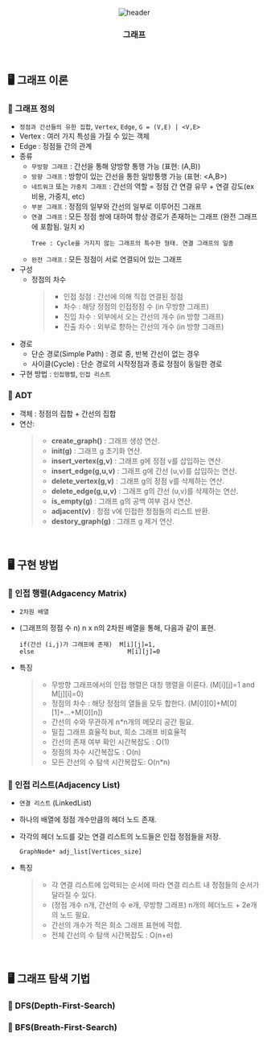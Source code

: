 <div align="center">
  
  ![header](https://capsule-render.vercel.app/api?type=waving&color=timeAuto&height=180&section=header&text=Graph&fontSize=70)
  ### 그래프
</div>

<br/>

## 🖥️ 그래프 이론

### 📌 그래프 정의
- `정점과 간선들의 유한 집합`, `Vertex`, `Edge`, `G = (V,E) | <V,E>`
- Vertex : 여러 가지 특성을 가질 수 있는 객체
- Edge : 정점들 간의 관계
- 종류
  - `무방향 그래프` : 간선을 통해 양방향 통행 가능 (표현: (A,B))
  - `방향 그래프` : 방향이 있는 간선을 통한 일방통행 가능 (표현: <A,B>)
  - `네트워크` 또는 `가중치 그래프` : 간선의 역할 = 정점 간 연결 유무 + 연결 강도(ex 비용, 가중치, etc)
  - `부분 그래프` : 정점의 일부와 간선의 일부로 이루어진 그래프
  - `연결 그래프` : 모든 정점 쌍에 대하여 항상 경로가 존재하는 그래프 (완전 그래프에 포함됨. 일치 x)
    ```
    Tree : Cycle을 가지지 않는 그래프의 특수한 형태. 연결 그래프의 일종
    ```
  - `완전 그래프` : 모든 정점이 서로 연결되어 있는 그래프
- 구성
  - 정점의 차수
    > - 인접 정점 : 간선에 의해 직접 연결된 정점
    > - 차수 : 해당 정점의 인접정점 수 (in 무방향 그래프)
    > - 진입 차수 : 외부에서 오는 간선의 개수 (in 방향 그래프)
    > - 진출 차수 : 외부로 향하는 간선의 개수 (in 방향 그래프)
- 경로
  - 단순 경로(Simple Path) : 경로 중, 반복 간선이 없는 경우
  - 사이클(Cycle) : 단순 경로의 시작정점과 종료 정점이 동일한 경로
- 구현 방법 : `인접행렬`, `인접 리스트`

### 📌 ADT
- 객체 : 정점의 집합 + 간선의 집합
- 연산:
  > - **create_graph()** : 그래프 생성 연산.
  > - **init(g)** : 그래프 g 초기화 연산.
  > - **insert_vertex(g,v)** : 그래프 g에 정점 v를 삽입하는 연산.
  > - **insert_edge(g,u,v)** : 그래프  g에 간선 (u,v)를 삽입하는 연산.
  > - **delete_vertex(g,v)** : 그래프 g의 정점 v를 삭제하는 연산.
  > - **delete_edge(g,u,v)** : 그래프 g의 간선 (u,v)를 삭제하는 연산.
  > - **is_empty(g)** : 그래프 g의 공백 여부 검사 연산.
  > - **adjacent(v)** : 정점 v에 인접한 정점들의 리스트 반환.
  > - **destory_graph(g)** : 그래프 g 제거 연산.

<br/>

## 🖥️ 구현 방법

### 📌 인접 행렬(Adgacency Matrix)
- `2차원 배열`
- (그래프의 정점 수 n) n x n의 2차원 배열을 통해, 다음과 같이 표현.

  ```
  if(간선 (i,j)가 그래프에 존재)  M[i][j]=1,
  else                          M[i][j]=0
  ```
- 특징
  > - 무방향 그래프에서의 인접 행렬은 대칭 행렬을 이룬다. (M[i][j]=1 and M[j][i]=0)
  > - 정점의 차수 : 해당 정점의 열들을 모두 합한다. (M[0][0]+M[0][1]+...+M[0][n])
  > - 간선의 수와 무관하게 n*n개의 메모리 공간 필요.
  > - 밀집 그래프 효율적 but, 희소 그래프 비효율적
  > - 간선의 존재 여부 확인 시간복잡도 : O(1)
  > - 정점의 차수 시간복잡도 : O(n)
  > - 모든 간선의 수 탐색 시간복잡도: O(n*n)

### 📌 인접 리스트(Adjacency List)
- `연결 리스트` (LinkedList)
- 하나의 배열에 정점 개수만큼의 헤더 노드 존재.
- 각각의 헤더 노드를 갖는 연결 리스트의 노드들은 인접 정점들을 저장.

  ```
  GraphNode* adj_list[Vertices_size]
  ```
- 특징
  > - 각 연결 리스트에 입력되는 순서에 따라 연결 리스트 내 정점들의 순서가 달라질 수 있다.
  > - (정점 개수 n개, 간선의 수 e개, 무방향 그래프) n개의 헤더노드 + 2e개의 노드 필요.
  > - 간선의 개수가 적은 희소 그래프 표현에 적합.
  > - 전체 간선의 수 탐색 시간복잡도 : O(n+e)

<br/>

## 🖥️ 그래프 탐색 기법

### 📌 DFS(Depth-First-Search)

### 📌 BFS(Breath-First-Search)
